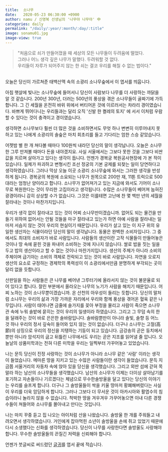 ```yaml
---
title:  소나무
date:   2020-05-23 06:30:00 +0900
author: namu / 신영복 선생님의 '나무야 나무야' 中
categories: daily
permalink: "/daily/:year/:month/:day/:title"
image: sonamu01.jpg
image-view: true
---
```


> "처음으로 쇠가 만들어졌을 때 세상의 모든 나무들이 두려움에 떨었다.<br/>
> 그러나 어느 생각 깊은 나무가 말했다. 두려워할 것 없다.<br/>
> 우리들이 자루가 되어주지 않는 한 쇠는 결코 우리를 해칠 수 없는 법이다."

<br/>오늘은 당신이 가르쳐준 태백산맥 속의 소광리 소나무숲에서 이 엽서를 띄웁니다.

아침 햇살에 빛나는 소나무숲에 들어서니 당신이 사람보다 나무를 더 사랑하는 까닭을 알 것 같습니다.
200년 300년, 더러는 500년의 풍상을 겪은 소나무들이 골짜기에 가득합니다.
그 긴 세월을 온전히 바위 위에서 버티어온 것에 이르러서는 차라리 경이였습니다.
바쁘게 뛰어다니는 우리들과는 달리 오직 '신발 한 켤레의 토지' 에 서서 이처럼 우람할 수 있다는 것이 충격이고 경이였습니다.

생각하면 소나무보다 훨씬 더 많은 것을 소비하면서도 무엇 하나 변변히 이루어내지 못하고 있는 나에게 소광리의 솔숲은
마치 회초리를 들고 기다리는 엄한 스승 같았습니다.

어젯밤 별 한 개 쳐다볼 때마다 100원씩 내라던 당신의 말이 생각납니다.
오늘은 소나무 한 그루 만져볼 때마다 돈을 내야겠지요.
사실 서울에서는 그보다 못한 것을 그보다 비싼 값을 치르며 살아가고 있다는 생각이 듭니다.
언젠가 경복궁 복원공사현장에 가 본 적이 있습니다.
일제가 파괴하고 변형시킨 조선 정궁의 기본 궁제를 되찾는 일이 당연하다고 생각하였습니다.
그러나 막상 오늘 이곳 소광리 소나무숲에 와서는 그러한 생각을 반성하게 됩니다.
경복궁의 복원에 소요되는 나무가 원목으로 200만 재, 11톤 트럭으로 500대라는 엄청난 양이라고 합니다.
소나무가 없어져가고 있는 지금에 와서도 기어이 소나무로 복원한다는 것이 무리한 고집이라고 생각됩니다.
수많은 소나무들이 베어져 눕혀진 광경이라니 감히 상상할 수가 없습니다.
그것은 이를테면 고난에 찬 몇 백만 년의 세월을 잘라내는 것이나 마찬가지입니다.

우리가 생각 없이 잘라내고 있는 것이 어찌 소나무만이겠습니까.
없어도 되는 물건을 만들기 위하여 없어서는 안될 것들을 마구 잘라내고 있는가 하면
아예 사람을 잘라내는 일마저 서슴지 않는 것이 우리의 현실이기 때문입니다.
우리가 살고 있는 이 지구 위의 유일한 생산자는 식물이라던 당신의 말이 생각납니다.
동물은 완벽한 소비자입니다. 그 중에서도 최대의 소비자가 바로 사람입니다.
사람들의 생산이란 고작 식물들이 만들어놓은 것이나 땅 속에 묻힌 것을 파내어 소비하는 것에 지나지 않습니다.
쌀로 밥을 짓는 일을 두고 밥의 생산이라고 할 수 없는 것이나 마찬가지입니다.
생산의 주체가 아니라 소비의 주체이며 급기야는 소비의 객체로 전락되고 있는 것이 바로 사람입니다.
자연을 오로지 생산의 요소로 규정하는 경제학의 폭력성이 이 소광리에서만큼 분명하게 부각되는 곳이 달리 없을 듯합니다.

산판일을 하는 사람들은 큰 나무를 베어낸 그루터기에 올라서지 않는 것이 불문율로 되어 있다고 합니다.
잘린 부분에서 올라오는 나무의 노기가 사람을 해치기 때문입니다.
어찌 노하는 것이 소나무뿐이겠습니까. 온 산천의 아우성이 들리는 듯합니다.
당신의 말처럼 소나무는 우리의 삶과 가장 가까운 자리에서 우리와 함께 풍상을 겪어온 혈육 같은 나무입니다.
사람이 태어나면 금줄에 솔가지를 꽂아 부정을 물리고 사람이 죽으면 소나무 관 속에 누워 솔밭에 묻히는 것이 우리의 일생이라 하였습니다.
그리고 그 무덤 속의 한을 달래주는 것이 바로 은은한 솔바람입니다.
솔바람뿐만이 아니라 솔빛, 솔향 등 어느 것 하나 우리의 정서 깊숙이 들어와 있지 않는 것이 없습니다.
더구나 소나무는 고절(高節)의 상징으로 우리의 정신을 지탱하는 기둥이 되고 있습니다.
금강송의 곧은 둥치에서뿐만 아니라 암석지의 굽고 뒤틀린 나무에서도 우리는 곧은 지조를 읽어낼 줄 압니다.
오늘날의 상품미학과는 전혀 다른 미학을 우리는 일찍부터 가꾸어놓고 있었습니다.

나는 문득 당신이 진정 사랑하는 것이 소나무가 아니라 소나무 같은 '사람' 이라는 생각이 들었습니다.
메마른 땅을 지키고 있는 수많은 사람들이란 생각이 들었습니다.
문득 지금쯤 서울거리의 자동차 속에 앉아 있을 당신을 생각했습니다.
그리고 외딴 섬에 갇혀 목말라 하는 남산의 소나무들을 생각했습니다.
남산의 소나무가 이제는 더이상 살아남기를 포기하고 자손들이나 기르겠다는 체념으로
무수한솔방울을 달고 있다는 당신의 이야기는 우리를 슬프게 합니다.
더구나 그 솔방울들이 싹을 키울 땅마저 황폐해버렸다는 사실이 우리를 더욱 암담하게 합니다.
그러나 그보다 더 무서운 것이 아카시아와 활엽수의 침습이라니 놀라지 않을 수 없습니다.
척박한 땅을 겨우겨우 가꾸어놓으면 이내 다른 경쟁수들이 쳐들어와 소나무를 몰아내고 만다는 것입니다.

나는 마치 꾸중 듣고 집 나오는 아이처럼 산을 나왔습니다.
솔방울 한 개를 주워들고 내려오면서 생각하였습니다.
거인에게 잡아먹힌 소년이 솔방울을 손에 쥐고 있었기 때문에 다시 소생했다는 신화를 생각하였습니다.
당신이 나무를 사랑한다면 솔방울도 사랑해야 합니다.
무수한 솔방울들의 끈질긴 저력을 신뢰해야 합니다.

언젠가 붓글씨로 써드렸던 [글귀](#sonamu)를 엽서 끝에 적습니다.
